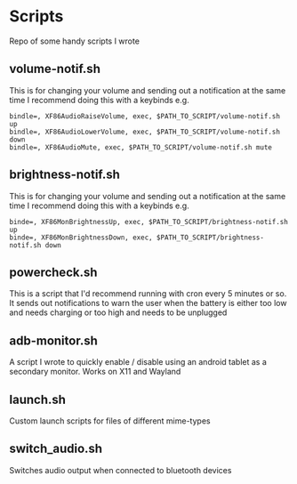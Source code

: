 # Scripts
Repo of some handy scripts I wrote

## volume-notif.sh
This is for changing your volume and sending out a notification at the same time
I recommend doing this with a keybinds e.g.
```
bindle=, XF86AudioRaiseVolume, exec, $PATH_TO_SCRIPT/volume-notif.sh up
bindle=, XF86AudioLowerVolume, exec, $PATH_TO_SCRIPT/volume-notif.sh down
bindle=, XF86AudioMute, exec, $PATH_TO_SCRIPT/volume-notif.sh mute
```

## brightness-notif.sh
This is for changing your volume and sending out a notification at the same time
I recommend doing this with a keybinds e.g.
```
binde=, XF86MonBrightnessUp, exec, $PATH_TO_SCRIPT/brightness-notif.sh up
binde=, XF86MonBrightnessDown, exec, $PATH_TO_SCRIPT/brightness-notif.sh down
```

## powercheck.sh
This is a script that I'd recommend running with cron every 5 minutes or so.
It sends out notifications to warn the user when the battery is either too low
and needs charging or too high and needs to be unplugged

## adb-monitor.sh
A script I wrote to quickly enable / disable using an android tablet as a
secondary monitor. Works on X11 and Wayland

## launch.sh
Custom launch scripts for files of different mime-types

## switch_audio.sh
Switches audio output when connected to bluetooth devices
